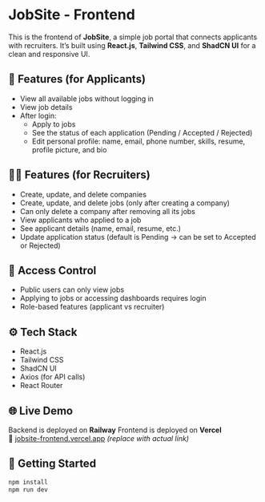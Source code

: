# JobSite - Frontend

This is the frontend of **JobSite**, a simple job portal that connects applicants with recruiters. It’s built using **React.js**, **Tailwind CSS**, and **ShadCN UI** for a clean and responsive UI.

## 🔑 Features (for Applicants)

- View all available jobs without logging in
- View job details
- After login:
  - Apply to jobs
  - See the status of each application (Pending / Accepted / Rejected)
  - Edit personal profile: name, email, phone number, skills, resume, profile picture, and bio

## 👨‍💼 Features (for Recruiters)

- Create, update, and delete companies
- Create, update, and delete jobs (only after creating a company)
- Can only delete a company after removing all its jobs
- View applicants who applied to a job
- See applicant details (name, email, resume, etc.)
- Update application status (default is Pending → can be set to Accepted or Rejected)

## 🔐 Access Control

- Public users can only view jobs
- Applying to jobs or accessing dashboards requires login
- Role-based features (applicant vs recruiter)

## ⚙️ Tech Stack

- React.js
- Tailwind CSS
- ShadCN UI
- Axios (for API calls)
- React Router

## 🌐 Live Demo

Backend is deployed on **Railway**
Frontend is deployed on **Vercel**  
🔗 [jobsite-frontend.vercel.app](https://job-portal-webapp-frontend.vercel.app) *(replace with actual link)*


## 🏁 Getting Started

```bash
npm install
npm run dev
